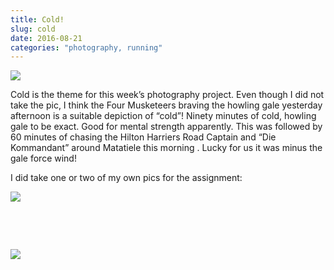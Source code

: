 ```yaml
---
title: Cold!
slug: cold
date: 2016-08-21
categories: "photography, running"
---
```


<p><img src="https://res.cloudinary.com/dy6grlu8z/image/upload/v1558841811/upq7d6gw43r67gmqw3ln.jpg"/></p>
<p>Cold is the theme for this week’s photography project. Even though I did not take the pic, I think the Four Musketeers braving the howling gale yesterday afternoon is a suitable depiction of “cold”! Ninety minutes of cold, howling gale to be exact. Good for mental strength apparently. This was followed by 60 minutes of chasing the Hilton Harriers Road Captain and “Die Kommandant” around Matatiele this morning . Lucky for us it was minus the gale force wind!</p>
<p>I did take one or two of my own pics for the assignment:</p>
<p><img src="https://res.cloudinary.com/dy6grlu8z/image/upload/v1558841812/lpkywlj3fioykftaonfm.jpg"/></p>
<p> </p>
<p> </p>
<p><img src="https://res.cloudinary.com/dy6grlu8z/image/upload/v1558841813/mcpwfkxs7ibjscz4o3dc.jpg"/></p>







